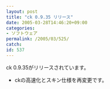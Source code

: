 ```yaml
---
layout: post
title: "ck 0.9.35 リリース"
date: 2005-03-28T14:46:20+09:00
categories:
- ソフトウェア
permalink: /2005/03/525/
catch: 
id: 537
---
```

ck 0.9.35がリリースされています。

- ckの高速化とスキン仕様を再変更です。